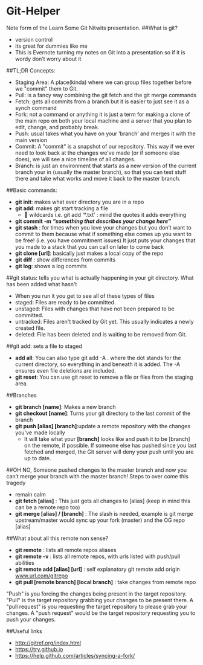 # Git-Helper
Note form of the Learn Some Git Nitwits presentation.
##What is git?

- version control
- its great for dummies like me
- This is Evernote turning my notes on Git into a presentation so if it is wordy don’t worry about it

##TL;DR Concepts:

- Staging Area: A place(kinda) where we can group files together before we "commit" them to Git.
- Pull: is a fancy way combining the git fetch  and the git merge  commands
- Fetch: gets all commits from a branch but it is easier to just see it as a synch command
- Fork: not a command or anything it is just a term for making a clone of the main repo on both your local machine and a server that you plan to edit, change, and probably break.
- Push: usual takes what you have on your ‘branch’ and merges it with the main version
- Commit: A "commit" is a snapshot of our repository. This way if we ever need to look back at the changes we've made (or if someone else does), we will see a nice timeline of all changes.
- Branch: is just an environment that starts as a new version of the current branch your in (usually the master branch), so that you can test stuff there and take what works and move it back to the master branch.

##Basic commands:

- **git init**: makes what ever directory you are in a repo
- **git add**: makes git start tracking a file
    - 👏 wildcards i.e. git add ‘*.txt’ : mind the quotes it adds everything
- **git commit -m _“something that describes your change here"_**
- **git stash** : for times when you love your changes but you don’t want to commit to them because what if something else comes up you want to be free! (i.e. you have commitment issues) It just puts your changes that you made to a stack that you can call on later to come back
- **git clone [url]**: basically just makes a local copy of the repo
- **git diff** : show differences from commits
- **git log**: shows a log commits

##git status: tells you what is actually happening in your git directory. What has been added what hasn't

- When you run it you get to see all of these types of files
- staged: Files are ready to be committed.
- unstaged: Files with changes that have not been prepared to be committed.
- untracked: Files aren't tracked by Git yet. This usually indicates a newly created file.
- deleted: File has been deleted and is waiting to be removed from Git.

##git add: sets a file to staged

- **add all**: You can also type git add -A . where the dot stands for the current directory, so everything in and beneath it is added. The -A ensures even file deletions are included.
- **git reset**: You can use git reset <filename> to remove a file or files from the staging area.

##Branches

- **git branch [name]**: Makes a new branch
- **git checkout [name]**: Turns your git directory to the last commit of the branch
- **git push [alias] [branch]**:update a remote repository with the changes you've made locally
   - It will take what your **[branch]** looks like and push it to be [branch] on the remote, if possible. If someone else has pushed since you last fetched and merged, the Git server will deny your push until you are up to date.

##OH NO, Someone pushed changes to the master branch and now you can’t merge your branch with the master branch!
     Steps to over come this tragedy

- remain calm
- **git fetch [alias]** : This just gets all changes to [alias]  (keep in mind this can be a remote repo too)
- **git merge [alias] / [branch]** : The slash is needed, example is git merge upstream/master  would sync up your fork (master) and the OG repo [alias]

##What about all this remote non sense?

- **git remote** : lists all remote repos aliases
- **git remote -v** : lists all remote repos, with urls listed with push/pull abilities
- **git remote add [alias] [url]** : self explanatory git remote add origin www.url.com/gitrepo
- **git pull [remote branch] [local branch]** : take changes from remote repo

"Push" is you forcing the changes being present in the target repository. "Pull" is the target repository grabbing your changes to be present there.
     A "pull request" is you requesting the target repository to please grab your changes.
     A "push request" would be the target repository requesting you to push your changes.

##Useful links

- http://gitref.org/index.html
- https://try.github.io
- https://help.github.com/articles/syncing-a-fork/

